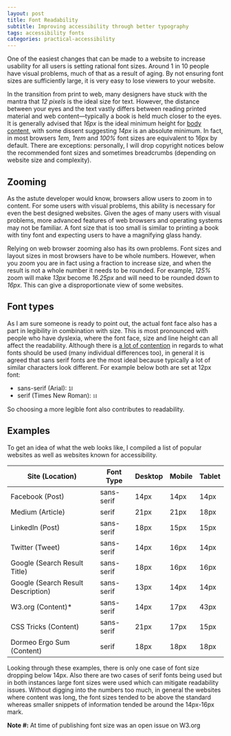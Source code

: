```yaml
---
layout: post
title: Font Readability
subtitle: Improving accessibility through better typography
tags: accessibility fonts
categories: practical-accessibility
---
```


One of the easiest changes that can be made to a website to increase usability for all users is setting rational font sizes. Around 1 in 10 people have visual problems, much of that as a result of aging. By not ensuring font sizes are sufficiently large, it is very easy to lose viewers to your website.

In the transition from print to web, many designers have stuck with the mantra that *12 pixels* is the ideal size for text. However, the distance between your eyes and the text vastly differs between reading printed material and web content—typically a book is held much closer to the eyes. It is generally advised that *16px* is the ideal minimum height for [body content](https://developers.google.com/speed/docs/insights/UseLegibleFontSizes), with some dissent suggesting *14px* is an absolute minimum. In fact, in most browsers *1em*, *1rem* and *100%* font sizes are equivalent to 16px by default. There are exceptions: personally, I will drop copyright notices below the recommended font sizes and sometimes breadcrumbs (depending on website size and complexity).

## Zooming
As the astute developer would know, browsers allow users to zoom in to content. For some users with visual problems, this ability is necessary for even the best designed websites. Given the ages of many users with visual problems, more advanced features of web browsers and operating systems may not be familiar. A font size that is too small is similar to printing a book with tiny font and expecting users to have a magnifying glass handy.

Relying on web browser zooming also has its own problems. Font sizes and layout sizes in most browsers have to be whole numbers. However, when you zoom you are in fact using a fraction to increase size, and when the result is not a whole number it needs to be rounded. For example, *125%* zoom will make *13px* become *16.25px* and will need to be rounded down to *16px*. This can give a disproportionate view of some websites.

## Font types
As I am sure someone is ready to point out, the actual font face also has a part in legibility in combination with size. This is most pronounced with people who have dyslexia, where the font face, size and line height can all affect the readability. Although there is [a lot of contention](https://bdatech.org/what-technology/typefaces-for-dyslexia/) in regards to what fonts should be used (many individual differences too), in general it is agreed that sans serif fonts are the most ideal because typically a lot of similar characters look different. For example below both are set at 12px font:

* sans-serif (Arial): <span style="font-family:'arial'; font-size:12px;">1I</span>
* serif (Times New Roman): <span style="font-family:'Times New Roman'; font-size:12px;">1I</span>

So choosing a more legible font also contributes to readability.

## Examples
To get an idea of what the web looks like, I compiled a list of popular websites as well as websites known for accessibility.

| Site (Location) | Font Type | Desktop | Mobile | Tablet |
|---|---|---|---|---|
| Facebook (Post) | sans-serif | 14px | 14px | 14px |
| Medium (Article) | serif | 21px | 21px | 18px |
| LinkedIn (Post) | sans-serif | 18px | 15px | 15px |
| Twitter (Tweet) | sans-serif | 14px | 16px | 14px |
| Google (Search Result Title) | sans-serif | 18px | 16px | 16px |
| Google (Search Result Description) | sans-serif | 13px | 14px | 14px |
| W3.org (Content)* | sans-serif | 14px | 17px | 43px |
| CSS Tricks (Content) | sans-serif | 21px | 17px | 15px |
| Dormeo Ergo Sum (Content) | serif | 18px | 18px | 18px |

Looking through these examples, there is only one case of font size dropping below 14px. Also there are two cases of serif fonts being used but in both instances large font sizes were used which can mitigate readability issues. Without digging into the numbers too much, in general the websites where content was long, the font sizes tended to be above the standard whereas smaller snippets of information tended be around the 14px-16px mark.

**Note #:** At time of publishing font size was an open issue on W3.org
